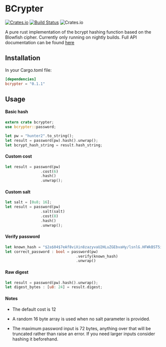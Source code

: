


# BCrypter

[![Crates.io](https://img.shields.io/crates/v/bcrypter.svg)](https://crates.io/crates/bcrypter) [![Build Status](https://travis-ci.com/MitchellBerry/BCrypter.svg?branch=master)](https://travis-ci.com/MitchellBerry/BCrypter) ![Crates.io](https://img.shields.io/crates/l/rustc-serialize.svg)

A pure rust implementation of the bcrypt hashing function based on the Blowfish cipher. Currently only running on nightly builds. Full API documentation can be found [here](https://docs.rs/crate/bcrypter/0.1.0)

## Installation

In your Cargo.toml file:

```toml
[dependencies]
bcrypter = "0.1.1"
```

## Usage

#### Basic hash
```rust
extern crate bcrypter;
use bcrypter::password;

let pw = "hunter2".to_string();
let result = password(pw).hash().unwrap();
let bcrypt_hash_string = result.hash_string;
```

#### Custom cost
```rust
let result = password(pw)
                .cost(6)
                .hash()
                .unwrap();
```

#### Custom salt
```rust
let salt = [0u8; 16];
let result = password(pw)
                .salt(salt)
                .cost(8)
                .hash()
                .unwrap();
```
#### Verify password
```rust
let known_hash = "$2a$04$7eAf8viXin8zazyvaU2HLuZGEbvaHy/lsnlG.HFWkBST5irHhXKJO".to_string();
let correct_password : bool = password(pw)
                                .verify(known_hash)
                                .unwrap()
```

#### Raw digest
```rust
let result = password(pw).hash().unwrap();
let digest_bytes : [u8: 24] = result.digest;
```

#### Notes

* The default cost is 12 

* A random 16 byte array is used when no salt parameter is provided.

* The maximum password input is 72 bytes, anything over that will be truncated rather than raise an error. If you need larger inputs consider hashing it beforehand.



